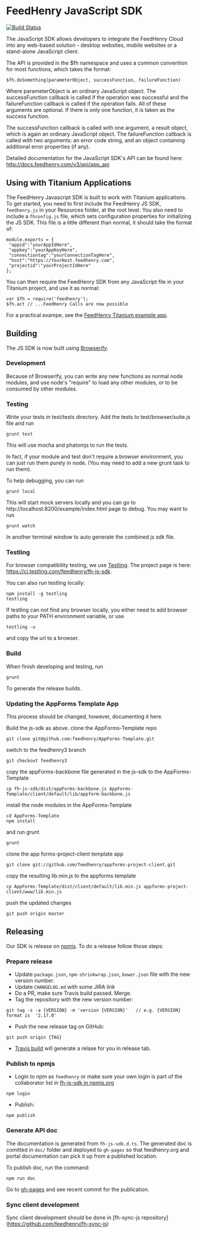 FeedHenry JavaScript SDK
========================
[![Build Status](https://travis-ci.org/feedhenry/fh-js-sdk.svg?branch=use-travis-ci)](https://travis-ci.org/feedhenry/fh-js-sdk)

The JavaScript SDK allows developers to integrate the FeedHenry Cloud into any web-based solution - desktop websites, mobile websites or a stand-alone JavaScript client.

The API is provided in the $fh namespace and uses a common convention for most functions, which takes the format:

    $fh.doSomething(parameterObject, successFunction, failureFunction)

Where parameterObject is an ordinary JavaScript object. The successFunction callback is called if the operation was successful and the failureFunction callback is called if the operation fails. All of these arguments are optional. If there is only one function, it is taken as the success function.

The successFunction callback is called with one argument, a result object, which is again an ordinary JavaScript object. The failureFunction callback is called with two arguments: an error code string, and an object containing additional error properties (if any).

Detailed documentation for the JavaScript SDK's API can be found here: http://docs.feedhenry.com/v3/api/app_api

## Using with Titanium Applications
The FeedHenry Javascript SDK is built to work with Titanium applications. To get started, you need to first include the FeedHenry JS SDK, `feedhenry.js` in your Resources folder, at the root level. You also need to include a `fhconfig.js` file, which sets configuration properties for initializing the JS SDK. This file is a little different than normal, it should take the format of:

    module.exports = {
     "appid":"yourAppIdHere",
     "appkey":"yourAppKeyHere",
     "connectiontag":"yourConnectionTagHere",
     "host":"https://YourHost.feedhenry.com",
     "projectid":"yourProjectIdHere"
    };

You can then require the FeedHenry SDK from any JavaScript file in your Titanium project, and use it as normal:

  	var $fh = require('feedhenry');
  	$fh.act // ...FeedHenry Calls are now possible

For a practical exampe, see the [FeedHenry Titanium example app](https://github.com/feedhenry-training/fh-titanium-example).


## Building

The JS SDK is now built using [Browserify](http://browserify.org/).

### Development

Because of Browserify, you can write any new functions as normal node modules, and use node's "require" to load any other modules, or to be consumed by other modules.

### Testing

Write your tests in test/tests directory. Add the tests to test/browser/suite.js file and run

```
grunt test
```

This will use mocha and phatomjs to run the tests.

In fact, if your module and test don't require a browser environment, you can just run them purely in node. (You may need to add a new grunt task to run them).

To help debugging, you can run

```
grunt local
```

This will start mock servers locally and you can go to http://localhost:8200/example/index.html page to debug. You may want to run

```
grunt watch
```

In another terminal window to auto generate the combined js sdk file.

### Testling

For browser compatibility testing, we use [Testling](https://ci.testling.com/). The project page is here: https://ci.testling.com/feedhenry/fh-js-sdk.

You can also run testling locally:

```
npm install -g testling
testling
```

If testling can not find any browser locally, you either need to add browser paths to your PATH environment variable, or use

```
testling -u
```
and copy the url to a browser.

### Build

When finish developing and testing, run

```
grunt
```
To generate the release builds.

### Updating the AppForms Template App

This process should be changed, however, documenting it here.

Build the js-sdk as above.
clone the AppForms-Template repo

```
git clone git@github.com:feedhenry/AppForms-Template.git
```

switch to the feedhenry3 branch

```
git checkout feedhenry3
```

copy the appForms-backbone file generated in the js-sdk to the AppForms-Template

```
cp fh-js-sdk/dist/appForms-backbone.js AppForms-Template/client/default/lib/appform-backbone.js
```

install the node modules in the AppForms-Template

```
cd AppForms-Template
npm install
```

and run grunt

```
grunt
```

clone the app forms-project-client template app

```
git clone git://github.com/feedhenry/appforms-project-client.git
```

copy the resulting lib.min.js to the appforms template

```
cp AppForms-Template/dist/client/default/lib.min.js appforms-project-client/www/lib.min.js
```

push the updated changes

```
git push origin master
```

## Releasing

Our SDK is release on [npmjs](https://www.npmjs.com/package/fh-js-sdk). To do a release follow those steps:

### Prepare release
* Update ```package.json```, ```npm-shrinkwrap.json```, ```bower.json``` file with the new version number.
* Update ```CHANGELOG.md``` with some JIRA link
* Do a PR, make sure Travis build passed. Merge.
* Tag the repository with the new version number:

```
git tag -s -a {VERSION} -m 'version {VERSION}'   // e.g. {VERSION} format is  '2.17.0'
```

* Push the new release tag on GitHub:

```
git push origin {TAG}
```

* [Travis build](.travis.yml#L12-L18) will generate a relase for you in release tab.

### Publish to npmjs
* Login to npm as `feedhenry` or make sure your own login is part of the collaborator list in [fh-js-sdk in npmjs.org](https://www.npmjs.com/package/fh-js-sdk)

```
npm login
```

* Publish:

```
npm publish
```

### Generate API doc
The documentation is generated from `fh-js-sdk.d.ts`.
The generated doc is comitted in `doc/` folder and deployed to `gh-pages` so that feedhenry.org and portal documentation can pick it up from a published location.

To publish doc, run the command:
```
npm run doc
```
Go to [gh-pages](https://github.com/feedhenry/fh-js-sdk/tree/gh-pages) and see recent commit for the publication.

### Sync client development

Sync client development should be done in [fh-sync-js repository] (https://github.com/feedhenry/fh-sync-js)
